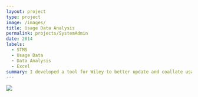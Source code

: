 ```yaml
---
layout: project
type: project
image: /images/
title: Usage Data Analysis
permalink: projects/SystemAdmin
date: 2014
labels:
  - STMS
  - Usage Data
  - Data Analysis
  - Excel
summary: I developed a tool for Wiley to better update and coallate usage data from multiple sources.
---
```


<img class="ui medium right floated rounded image" src="/images/">